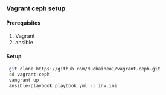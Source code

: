 ### Vagrant ceph setup 

#### Prerequisites 

1. Vagrant
2. ansible

#### Setup

```bash
 git clone https://github.com/duchaineo1/vagrant-ceph.git
 cd vagrant-ceph
 vangrant up
 ansible-playbook playbook.yml -i inv.ini
 ``` 
```
